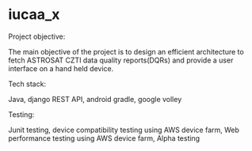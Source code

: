 # iucaa_x

Project objective:

The main objective of the project is to design an efficient architecture to fetch ASTROSAT CZTI data quality reports(DQRs) and provide a user interface on a hand held device.

Tech stack:

Java, django REST API, android gradle, google volley

Testing:

Junit testing, device compatibility testing using AWS device farm, Web performance testing using AWS device farm, Alpha testing

